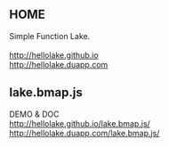 ## HOME
Simple Function Lake. <br><br>
http://hellolake.github.io <br>
http://hellolake.duapp.com


## lake.bmap.js

DEMO & DOC <br>
http://hellolake.github.io/lake.bmap.js/ <br>
http://hellolake.duapp.com/lake.bmap.js/
